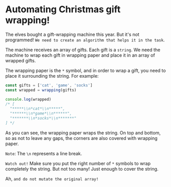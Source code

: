# Automating Christmas gift wrapping!

The elves bought a gift-wrapping machine this year. But it's not programmed! `We need to create an algorithm that helps it in the task`.

The machine receives an array of gifts. Each gift is a `string`. We need the machine to wrap each gift in wrapping paper and place it in an array of wrapped gifts.

The wrapping paper is the `*` symbol, and in order to wrap a gift, you need to place it surrounding the string. For example:

```javascript
const gifts = ['cat', 'game', 'socks']
const wrapped = wrapping(gifts)

console.log(wrapped)
/* [
  "*****\\n*cat*\\n*****",
  "******\\n*game*\\n******",
  "*******\\n*socks*\\n*******"
] */
```
As you can see, the wrapping paper wraps the string. On top and bottom, so as not to leave any gaps, the corners are also covered with wrapping paper.

`Note`: The `\n` represents a line break.

`Watch out!` Make sure you put the right number of `*` symbols to wrap completely the string. But not too many! Just enough to cover the string.

Ah, `and do not mutate the original array!`
